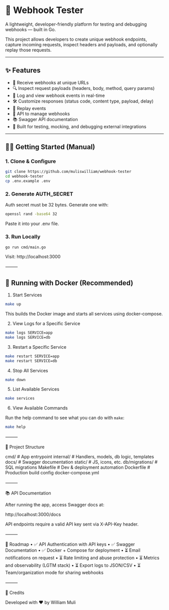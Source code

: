 # 🧪 Webhook Tester

A lightweight, developer-friendly platform for testing and debugging webhooks — built in Go.

This project allows developers to create unique webhook endpoints, capture incoming requests, inspect headers and
payloads, and optionally replay those requests.

---

## ✨ Features

- 📩 Receive webhooks at unique URLs
- 🔍 Inspect request payloads (headers, body, method, query params)
- 💾 Log and view webhook events in real-time
- 🛠️ Customize responses (status code, content type, payload, delay)
- 🔁 Replay events
- 🔐 API to manage webhooks
- 📚 Swagger API documentation
- 🧪 Built for testing, mocking, and debugging external integrations

---

## 🏃‍♂️ Getting Started (Manual)

### 1. Clone & Configure

```bash
git clone https://github.com/muliswilliam/webhook-tester
cd webhook-tester
cp .env.example .env
```

### 2. Generate AUTH_SECRET

Auth secret must be 32 bytes. Generate one with:

```bash
openssl rand -base64 32
```
Paste it into your .env file.

### 3. Run Locally

```bash
go run cmd/main.go
```

Visit: http://localhost:3000

⸻

## 🐳 Running with Docker (Recommended)

1. Start Services
```bash
make up
```

This builds the Docker image and starts all services using docker-compose.

2. View Logs for a Specific Service
```bash
make logs SERVICE=app
make logs SERVICE=db
```

3. Restart a Specific Service

```bash
make restart SERVICE=app
make restart SERVICE=db
```

4. Stop All Services
```bash
make down
```

5. List Available Services
```bash
make services
```

6. View Available Commands

Run the help command to see what you can do with `make`:

```bash
make help
```


⸻

📁 Project Structure

cmd/              # App entrypoint
internal/         # Handlers, models, db logic, templates
docs/             # Swagger documentation
static/           # JS, icons, etc.
db/migrations/    # SQL migrations
Makefile          # Dev & deployment automation
Dockerfile        # Production build config
docker-compose.yml



⸻

📚 API Documentation

After running the app, access Swagger docs at:

http://localhost:3000/docs

API endpoints require a valid API key sent via X-API-Key header.

⸻

📌 Roadmap
	•	✅ API Authentication with API keys
	•	✅ Swagger Documentation
	•	✅ Docker + Compose for deployment
	•	⏳ Email notifications on request
	•	⏳ Rate limiting and abuse protection
	•	⏳ Metrics and observability (LGTM stack)
	•	⏳ Export logs to JSON/CSV
	•	⏳ Team/organization mode for sharing webhooks

⸻

🧠 Credits

Developed with ❤️ by William Muli